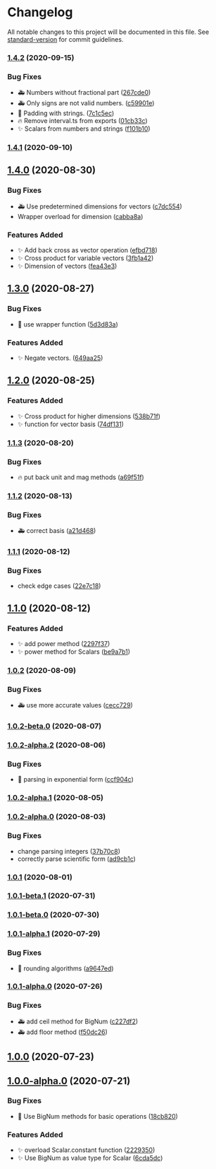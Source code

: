 # Changelog

All notable changes to this project will be documented in this file. See [standard-version](https://github.com/conventional-changelog/standard-version) for commit guidelines.

### [1.4.2](https://github.com/terrible-coder/multivariate_calculus/compare/v1.4.1...v1.4.2) (2020-09-15)


### Bug Fixes

* :ambulance: Numbers without fractional part ([267cde0](https://github.com/terrible-coder/multivariate_calculus/commit/267cde041b707914d5f6d23701b4fc6ab691d28a))
* :ambulance: Only signs are not valid numbers. ([c59901e](https://github.com/terrible-coder/multivariate_calculus/commit/c59901e495b47d05477060c9e58f022ebdd03048))
* :bug: Padding with strings. ([7c1c5ec](https://github.com/terrible-coder/multivariate_calculus/commit/7c1c5ec20d25a46471b8adf90f82956ba16f0600))
* :fire: Remove interval.ts from exports ([01cb33c](https://github.com/terrible-coder/multivariate_calculus/commit/01cb33c3b032e4bd6ae2b02c838e54764ba3a56f))
* :sparkles: Scalars from numbers and strings ([f101b10](https://github.com/terrible-coder/multivariate_calculus/commit/f101b1071cd7f58baa48562271d5579d04345366))

### [1.4.1](https://github.com/terrible-coder/multivariate_calculus/compare/v1.4.0...v1.4.1) (2020-09-10)

## [1.4.0](https://github.com/terrible-coder/multivariate_calculus/compare/v1.3.0...v1.4.0) (2020-08-30)


### Bug Fixes

* :ambulance: Use predetermined dimensions for vectors ([c7dc554](https://github.com/terrible-coder/multivariate_calculus/commit/c7dc55452f2edc44a8d9a0d6300e477f33703816))
* Wrapper overload for dimension ([cabba8a](https://github.com/terrible-coder/multivariate_calculus/commit/cabba8ad7e4d1003a5aa7f93dedf1ae5f2357308))


### Features Added

* :sparkles: Add back cross as vector operation ([efbd718](https://github.com/terrible-coder/multivariate_calculus/commit/efbd7185f103c0facf3dcf0b803c555489e3e82c))
* :sparkles: Cross product for variable vectors ([3fb1a42](https://github.com/terrible-coder/multivariate_calculus/commit/3fb1a42e4873f8b3b28fbbc08130e49dcbf65eae))
* :sparkles: Dimension of vectors ([fea43e3](https://github.com/terrible-coder/multivariate_calculus/commit/fea43e32d6676a74813e8fee502c18e4d4d4d449))

## [1.3.0](https://github.com/terrible-coder/multivariate_calculus/compare/v1.2.0...v1.3.0) (2020-08-27)


### Bug Fixes

* :bug: use wrapper function ([5d3d83a](https://github.com/terrible-coder/multivariate_calculus/commit/5d3d83afb5bf3d83a2d847e5592d1279d655a56f))


### Features Added

* :sparkles: Negate vectors. ([649aa25](https://github.com/terrible-coder/multivariate_calculus/commit/649aa25cd2aafee35839dd11d803d3df572f3717))

## [1.2.0](https://github.com/terrible-coder/multivariate_calculus/compare/v1.1.3...v1.2.0) (2020-08-25)


### Features Added

* :sparkles: Cross product for higher dimensions ([538b71f](https://github.com/terrible-coder/multivariate_calculus/commit/538b71f44987ac8f8f756d3001201653c94ce694))
* :sparkles: function for vector basis ([74df131](https://github.com/terrible-coder/multivariate_calculus/commit/74df131cbb15e915ea070c22de736b30af2434e8))

### [1.1.3](https://github.com/terrible-coder/multivariate_calculus/compare/v1.1.2...v1.1.3) (2020-08-20)


### Bug Fixes

* :fire: put back unit and mag methods ([a69f51f](https://github.com/terrible-coder/multivariate_calculus/commit/a69f51f7bef1919342b15e761ed959d96460e2d9))

### [1.1.2](https://github.com/terrible-coder/multivariate_calculus/compare/v1.1.1...v1.1.2) (2020-08-13)


### Bug Fixes

* :ambulance: correct basis ([a21d468](https://github.com/terrible-coder/multivariate_calculus/commit/a21d46802e86cb40ac6774f3fa495cb8f3e02c81))

### [1.1.1](https://github.com/terrible-coder/multivariate_calculus/compare/v1.1.0...v1.1.1) (2020-08-12)


### Bug Fixes

* check edge cases ([22e7c18](https://github.com/terrible-coder/multivariate_calculus/commit/22e7c18dcf0ced83cc4c650021fa8051b5f9e1e4))

## [1.1.0](https://github.com/terrible-coder/multivariate_calculus/compare/v1.0.2...v1.1.0) (2020-08-12)


### Features Added

* :sparkles: add power method ([2297f37](https://github.com/terrible-coder/multivariate_calculus/commit/2297f37e9aa18a1c76774f791830c433783942e7))
* :sparkles: power method for Scalars ([be9a7b1](https://github.com/terrible-coder/multivariate_calculus/commit/be9a7b135c842f9d4e19bcbf93bf22a6ba972492))

### [1.0.2](https://github.com/terrible-coder/multivariate_calculus/compare/v1.0.2-beta.0...v1.0.2) (2020-08-09)


### Bug Fixes

* :ambulance: use more accurate values ([cecc729](https://github.com/terrible-coder/multivariate_calculus/commit/cecc729f3d505be6e41cb79b084f82f8b6c5f23c))

### [1.0.2-beta.0](https://github.com/terrible-coder/multivariate_calculus/compare/v1.0.2-alpha.2...v1.0.2-beta.0) (2020-08-07)

### [1.0.2-alpha.2](https://github.com/terrible-coder/multivariate_calculus/compare/v1.0.2-alpha.1...v1.0.2-alpha.2) (2020-08-06)


### Bug Fixes

* :bug: parsing in exponential form ([ccf904c](https://github.com/terrible-coder/multivariate_calculus/commit/ccf904cdac06910c82d6c2137fa3d7b62739046d))

### [1.0.2-alpha.1](https://github.com/terrible-coder/multivariate_calculus/compare/v1.0.2-alpha.0...v1.0.2-alpha.1) (2020-08-05)

### [1.0.2-alpha.0](https://github.com/terrible-coder/multivariate_calculus/compare/v1.0.1...v1.0.2-alpha.0) (2020-08-03)


### Bug Fixes

* change parsing integers ([37b70c8](https://github.com/terrible-coder/multivariate_calculus/commit/37b70c898247c3b73fce0b0b6092d4c68db06af7))
* correctly parse scientific form ([ad9cb1c](https://github.com/terrible-coder/multivariate_calculus/commit/ad9cb1c85cd84d27cb97d2eb6ff30310d5bc3b9e))

### [1.0.1](https://github.com/terrible-coder/multivariate_calculus/compare/v1.0.1-beta.1...v1.0.1) (2020-08-01)

### [1.0.1-beta.1](https://github.com/terrible-coder/multivariate_calculus/compare/v1.0.1-beta.0...v1.0.1-beta.1) (2020-07-31)

### [1.0.1-beta.0](https://github.com/terrible-coder/multivariate_calculus/compare/v1.0.1-alpha.1...v1.0.1-beta.0) (2020-07-30)

### [1.0.1-alpha.1](https://github.com/terrible-coder/multivariate_calculus/compare/v1.0.1-alpha.0...v1.0.1-alpha.1) (2020-07-29)


### Bug Fixes

* :bug: rounding algorithms ([a9647ed](https://github.com/terrible-coder/multivariate_calculus/commit/a9647edc4d6805113c91cf6d7c0e1e6888f0b22a))

### [1.0.1-alpha.0](https://github.com/terrible-coder/multivariate_calculus/compare/v1.0.0...v1.0.1-alpha.0) (2020-07-26)


### Bug Fixes

* :ambulance: add ceil method for BigNum ([c227df2](https://github.com/terrible-coder/multivariate_calculus/commit/c227df26d2df1e93ca266209f6dd1d983a7d878a))
* :ambulance: add floor method ([f50dc26](https://github.com/terrible-coder/multivariate_calculus/commit/f50dc26d1809c0a08e34199922bbe99c85cea030))

## [1.0.0](https://github.com/terrible-coder/multivariate_calculus/compare/v1.0.0-alpha.0...v1.0.0) (2020-07-23)

## [1.0.0-alpha.0](https://github.com/terrible-coder/multivariate_calculus/compare/v0.3.11...v1.0.0-alpha.0) (2020-07-21)


### Bug Fixes

* :construction: Use BigNum methods for basic operations ([18cb820](https://github.com/terrible-coder/multivariate_calculus/commit/18cb82036381e3ef02df08caf4f2370d887ed591))


### Features Added

* :sparkles: overload Scalar.constant function ([2229350](https://github.com/terrible-coder/multivariate_calculus/commit/2229350c1f7f6be90a0064e62afc344d5bb3e9ed))
* :sparkles: Use BigNum as value type for Scalar ([6cda5dc](https://github.com/terrible-coder/multivariate_calculus/commit/6cda5dcc86d4bef59db72167a748d626ea328a08))
